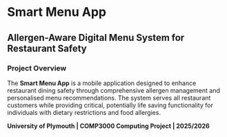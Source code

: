 # Smart Menu App

## Allergen-Aware Digital Menu System for Restaurant Safety

### Project Overview

The **Smart Menu App** is a mobile application designed to enhance restaurant dining safety through comprehensive allergen management and personalised menu recommendations. The system serves all restaurant customers while providing critical, potentially life saving functionality for individuals with dietary restrictions and food allergies.

**University of Plymouth | COMP3000 Computing Project | 2025/2026**
